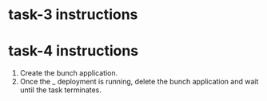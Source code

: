 # task-3 instructions

# task-4 instructions

1. Create the bunch application. 
2. Once the _ deployment is running, delete the bunch application and wait until the task terminates.

